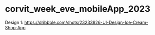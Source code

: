 # corvit_week_eve_mobileApp_2023

 Design 1: https://dribbble.com/shots/23233826-UI-Design-Ice-Cream-Shop-App

